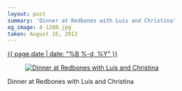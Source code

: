```yaml
---
layout: post
summary: 'Dinner at Redbones with Luis and Christina'
og_image: 4-1280.jpg
taken: August 16, 2013
---
```


<div class="post">
 <time>
  <a href="/4">
   {{ page.date | date: "%B %-d, %Y" }}
  </a>
 </time>
 <a href="/4">
  <figure data-taken="8/16/2013">
   <img alt="Dinner at Redbones with Luis and Christina" sizes="(min-width: 700px) 50vw, calc(100vw - 2rem)" src="{{ site.assets_url }}/4-640.jpg" srcset="{{ site.assets_url }}/4-1280.jpg 1280w, {{ site.assets_url }}/4-960.jpg 960w, {{ site.assets_url }}/4-640.jpg 640w, {{ site.assets_url }}/4-320.jpg 320w"/>
  </figure>
 </a>
 <span>
  Dinner at Redbones with Luis and Christina
 </span>
</div>
